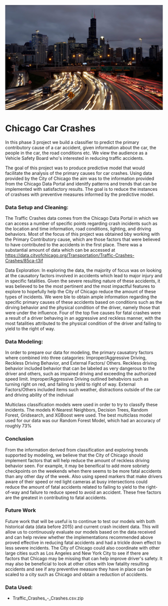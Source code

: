 ![Chicago Traffic](https://github.com/6cats1dog/Chicago_Car_Crashes/blob/main/Chicago%20Traffic.jpg)
# Chicago Car Crashes

In this phase 3 project we build a classifier to predict the primary contributory cause of a car accident, given information about the car, the people in the car, the road conditions etc. We view the audience as a Vehicle Safety Board who's interested in reducing traffic accidents.

The goal of this project was to produce predictive model that would facilitate the analysis of the primary causes for car crashes. Using data provided by the City of Chicago the aim was to the information provided from the Chicago Data Portal and idenitfy patterns and trends that can be implemented with satisfactory results. The goal is to reduce the instances of crashses with preventive measures informed by the predictive model.

### Data Setup and Cleaning:
The Traffic Crashes data comes from the Chicago Data Portal in which we can access a number of specific points regarding crash incidents such as the location and time information, road conditions, lighting, and driving behaviors. Most of the focus of this project was obtained bby working with the Primary Contributory cause, which are those factors that were believed to have contributed to the accidents in the first place. There was a substantial amount of data which can be accessed at  https://data.cityofchicago.org/Transportation/Traffic-Crashes-Crashes/85ca-t3if

Data Exploration:
In exploring the data, the majority of focus was on looking at the causatory factors involved in accidents which lead to major injury and in specific fatalities. Given the severe resulting nature of these accidents, it was believed to be the most pertinent and the most impactful features to explore to hopefully help the City of Chicago reduce the amount of these types of incidents. We were ble to obtain ample information regarding the specific primary causes of these accidents based on conditions such as the dirving behavior and the physical condition of the driver, namely those that were under the influence. Four of the top five causes for fatal crashes were a result of a driver behaving in an aggressive and reckless manner, with the most fatalities attributed to the physical condition of the driver and failing to yield to the right of way. 

### Data Modeling:
In order to prepare our data for modeling, the primary causatory factors where combined into three catagories: Improper/Aggressive Driving, Reckless Driving Behavior, and External Factors/ Others. Reckless driving behavior included behavior that can be labeled as very dangerous to the driver and others, such as impaired driving and exceeding the authorized speed limit. Improper/Aggressive Driving outlined behabviors such as turning right on red, and failing to yield to right of way. External Factors/Others included items such weather, distractions outside of the car and driving ability of the indiviual

Multiclass classification models were used in order to try to classify these incidents. The models K-Nearest Neighbors, Decision Trees, Random Forest, Gridsearch, and XGBoost were used. The best multiclass model used for our data was our Random Forest Model, which had an accuracy of roughly 73%

### Conclusion
From the information derived from classification and exploring trends supported by modeling, we believe that the City of Chicago should implement factors that will help reduce the amount of reckless driving behavior seen. For example, it may be beneifical to add more sobriety checkpoints on the weekends when there seems to be more fatal accidents than any other day of the week. Also using speed markers that make drivers aware of their speed or red light cameras at busy intersections could reduce the amount of fatal accidents related to failing to yield to the right-of-way and failure to reduce speed to avoid an accident. These free factors are the greatest in contributing to fatal accidents.

### Future Work
Future work that will be useful is to continue to test our models with both historical data (data before 2015) and current crash incident data. This will allow us to continuously evaluate our models based on the data received and can help review whether the implementations recommended above proved effective in reducing fatal accidents and had a trickle down effect to less severe incidents. The City of Chicago could also coordinate with other large cities such as Los Angeles and New York City to see if there are factors that Chicago may be missing that can help improve driver's safety. It may also be beneficial to look at other cities with low fatality resulting accidents and see if any preventive measure they have in place can be scaled to a city such as Chicago and obtain a reduction of accidents.

### Data Used:
* Traffic_Crashes_-_Crashes.csv.zip


